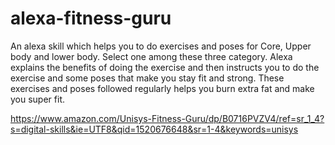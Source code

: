 # alexa-fitness-guru
An alexa skill which helps you to do exercises and poses for Core, Upper body and lower body. Select one among these three category. Alexa explains the benefits of doing the exercise and then instructs you to do the exercise and some poses that make you stay fit and strong. These exercises and poses followed regularly helps you burn extra fat and make you super fit.


https://www.amazon.com/Unisys-Fitness-Guru/dp/B0716PVZV4/ref=sr_1_4?s=digital-skills&ie=UTF8&qid=1520676648&sr=1-4&keywords=unisys

